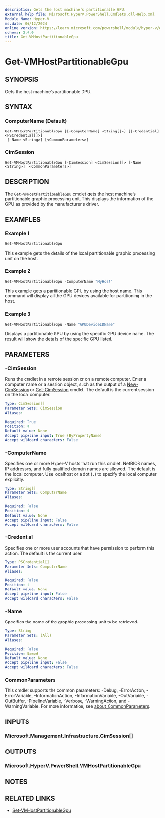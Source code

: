 ```yaml
---
description: Gets the host machine’s partitionable GPU.
external help file: Microsoft.HyperV.PowerShell.Cmdlets.dll-Help.xml
Module Name: Hyper-V
ms.date: 06/12/2024
online version: https://learn.microsoft.com/powershell/module/hyper-v/get-vmhostpartitionablegpu?view=windowsserver2022-ps&wt.mc_id=ps-gethelp
schema: 2.0.0
title: Get-VMHostPartitionableGpu
---
```


# Get-VMHostPartitionableGpu

## SYNOPSIS
Gets the host machine’s partitionable GPU.

## SYNTAX

### ComputerName (Default)

```
Get-VMHostPartitionableGpu [[-ComputerName] <String[]>] [[-Credential] <PSCredential[]>]
 [-Name <String>] [<CommonParameters>]
```

### CimSession

```
Get-VMHostPartitionableGpu [-CimSession] <CimSession[]> [-Name <String>] [<CommonParameters>]
```

## DESCRIPTION

The `Get-VMHostPartitionableGpu` cmdlet gets the host machine’s partitionable graphic processing
unit. This displays the information of the GPU as provided by the manufacturer's driver.

## EXAMPLES

### Example 1

```powershell
Get-VMHostPartitionableGpu
```

This example gets the details of the local partitionable graphic processing unit on the host.

### Example 2

```powershell
Get-VMHostPartitionableGpu -ComputerName "MyHost"
```

This example gets a partitionable GPU by using the host name. This command will display all the GPU
devices available for partitioning in the host.

### Example 3

```powershell
Get-VMHostPartitionableGpu -Name "GPUDeviceIDName"
```

Displays a partitionable GPU by using the specific GPU device name. The result will show the
details of the specific GPU listed.

## PARAMETERS

### -CimSession

Runs the cmdlet in a remote session or on a remote computer. Enter a computer name or a session
object, such as the output of a [New-CimSession](/powershell/module/cimcmdlets/new-cimsession)
or [Get-CimSession](/powershell/module/cimcmdlets/get-cimsession) cmdlet. The default is the
current session on the local computer.

```yaml
Type: CimSession[]
Parameter Sets: CimSession
Aliases:

Required: True
Position: 0
Default value: None
Accept pipeline input: True (ByPropertyName)
Accept wildcard characters: False
```

### -ComputerName

Specifies one or more Hyper-V hosts that run this cmdlet. NetBIOS names, IP addresses, and fully
qualified domain names are allowed. The default is the local computer. Use localhost or a dot (`.`)
to specify the local computer explicitly.

```yaml
Type: String[]
Parameter Sets: ComputerName
Aliases:

Required: False
Position: 0
Default value: None
Accept pipeline input: False
Accept wildcard characters: False
```

### -Credential

Specifies one or more user accounts that have permission to perform this action. The default is the
current user.

```yaml
Type: PSCredential[]
Parameter Sets: ComputerName
Aliases:

Required: False
Position: 1
Default value: None
Accept pipeline input: False
Accept wildcard characters: False
```

### -Name

Specifies the name of the graphic processing unit to be retrieved.

```yaml
Type: String
Parameter Sets: (All)
Aliases:

Required: False
Position: Named
Default value: None
Accept pipeline input: False
Accept wildcard characters: False
```

### CommonParameters

This cmdlet supports the common parameters: -Debug, -ErrorAction, -ErrorVariable,
-InformationAction, -InformationVariable, -OutVariable, -OutBuffer, -PipelineVariable, -Verbose,
-WarningAction, and -WarningVariable. For more information, see
[about_CommonParameters](/powershell/module/microsoft.powershell.core/about/about_commonparameters).

## INPUTS

### Microsoft.Management.Infrastructure.CimSession[]

## OUTPUTS

### Microsoft.HyperV.PowerShell.VMHostPartitionableGpu

## NOTES

## RELATED LINKS

- [Set-VMHostPartitionableGpu](set-vmhostpartitionablegpu.md)
